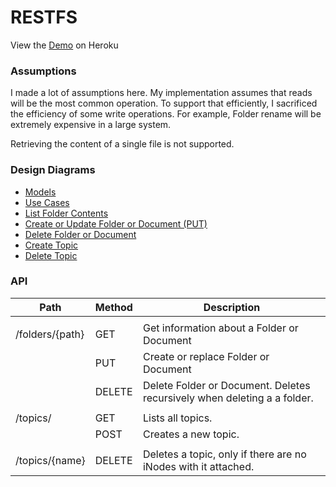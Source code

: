 # RESTFS

View the [Demo](https://restfs.herokuapp.com/) on Heroku

### Assumptions
I made a lot of assumptions here.  My implementation assumes that
reads will be the most common operation.  To support that efficiently,
I sacrificed the efficiency of some write operations.  For example, Folder
rename will be extremely expensive in a large system.

Retrieving the content of a single file is not supported.

### Design Diagrams
* [Models](https://cloud.smartdraw.com/share.aspx/?pubDocShare=FC8D6C4431063FB314E1BB92781FD728BF0)
* [Use Cases](https://cloud.smartdraw.com/share.aspx/?pubDocShare=F09E5C63519471BE4493FDE741802BE36C2)
* [List Folder Contents](https://cloud.smartdraw.com/share.aspx/?pubDocShare=07115C526A47DF72FBF2C970D88D146CD14)
* [Create or Update Folder or Document (PUT)](https://cloud.smartdraw.com/share.aspx/?pubDocShare=ACA57D5BBAC310025A3CBD3F825563F8E6D)
* [Delete Folder or Document](https://cloud.smartdraw.com/share.aspx/?pubDocShare=749469ABB55182A34B891535222D8F23820)
* [Create Topic](https://cloud.smartdraw.com/share.aspx/?pubDocShare=395BA4F28B17D2FA4E1A27C9D735B35D1E8)
* [Delete Topic](https://cloud.smartdraw.com/share.aspx/?pubDocShare=C1CB11AF4A61B0399B428E5AF67AE329057)

### API

| Path            | Method | Description                                                               |
|-----------------|--------|---------------------------------------------------------------------------|
|                 |        |                                                                           |
| /folders/{path} | GET    | Get information about a Folder or Document                                |
|                 | PUT    | Create or replace Folder or Document                                      |
|                 | DELETE | Delete Folder or Document.  Deletes recursively when deleting a a folder. |
|                 |        |                                                                           |
| /topics/        | GET    | Lists all topics.                                                         |
|                 | POST   | Creates a new topic.                                                      |
|                 |        |                                                                           |
| /topics/{name}  | DELETE | Deletes a topic, only if there are no iNodes with it attached.            |
